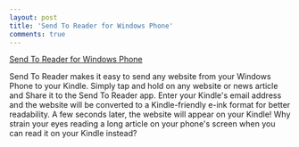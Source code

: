 ```yaml
---
layout: post
title: 'Send To Reader for Windows Phone'
comments: true
---
```

<a href="http://www.windowsphone.com/en-us/store/app/send-to-reader/484696ad-b696-4d62-82a8-207d5e17e4b3">Send To Reader for Windows Phone</a>

<p>Send To Reader makes it easy to send any website from your Windows Phone to your Kindle. Simply tap and hold on any website or news article and Share it to the Send To Reader app. Enter your Kindle's email address and the website will be converted to a Kindle-friendly e-ink format for better readability. A few seconds later, the website will appear on your Kindle! Why strain your eyes reading a long article on your phone's screen when you can read it on your Kindle instead?</p>
